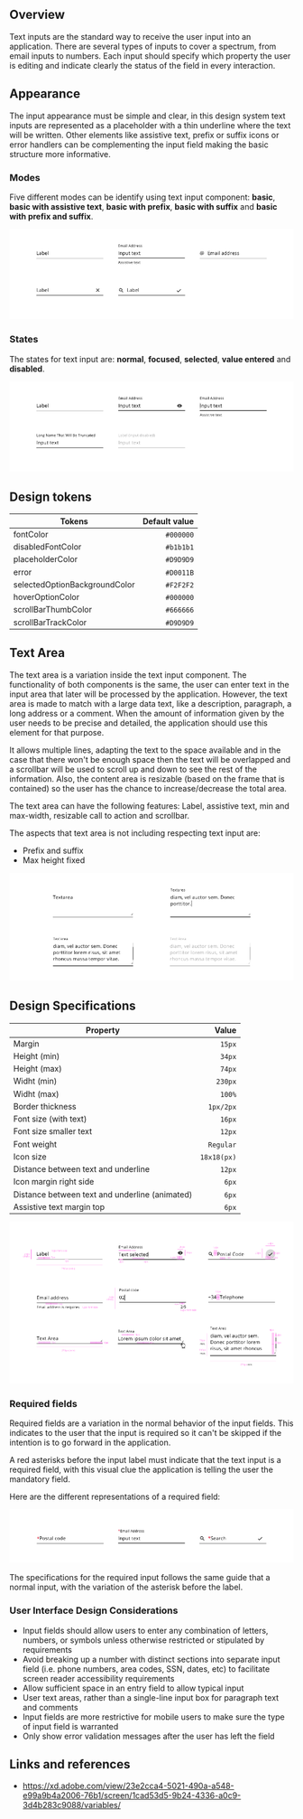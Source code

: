 ## Overview

Text inputs are the standard way to receive the user input into an application. There are several types of inputs to cover a spectrum, from email inputs to numbers.
Each input should specify which property the user is editing and indicate clearly the status of the field in every interaction.

## Appearance

The input appearance must be simple and clear, in this design system text inputs are represented as a placeholder with a thin underline where the text will be written.
Other elements like assistive text, prefix or suffix icons or error handlers can be complementing the input field making the basic structure more informative.

### Modes

Five different modes can be identify using text input component: **basic**, **basic with assistive text**, **basic with prefix**, **basic with suffix** and **basic with prefix and suffix**.

![Input modes example](images/input_modes.png)

### States

The states for text input are: **normal**, **focused**, **selected**, **value entered** and **disabled**.

![Input states example](images/input_states.png)

## Design tokens

| Tokens                        | Default value |
| ----------------------------- | ------------: |
| fontColor                     |     `#000000` |
| disabledFontColor             |     `#b1b1b1` |
| placeholderColor              |     `#D9D9D9` |
| error                         |     `#D0011B` |
| selectedOptionBackgroundColor |     `#F2F2F2` |
| hoverOptionColor              |     `#000000` |
| scrollBarThumbColor           |     `#666666` |
| scrollBarTrackColor           |     `#D9D9D9` |

## Text Area

The text area is a variation inside the text input component. The functionality of both components is the same, the user can enter text in the input area that later will be processed by the application. However, the text area is made to match with a large data text, like a description, paragraph, a long address or a comment.
When the amount of information given by the user needs to be precise and detailed, the application should use this element for that purpose.

It allows multiple lines, adapting the text to the space available and in the case that there won't be enough space then the text will be overlapped and a scrollbar will be used to scroll up and down to see the rest of the information. Also, the content area is resizable (based on the frame that is contained) so the user has the chance to increase/decrease the total area.

The text area can have the following features: Label, assistive text, min and max-width, resizable call to action and scrollbar.

The aspects that text area is not including respecting text input are:

- Prefix and suffix
- Max height fixed

![Textarea example](images/input_textarea.png)

## Design Specifications

| Property                                       |       Value |
| ---------------------------------------------- | ----------: |
| Margin                                         |      `15px` |
| Height (min)                                   |      `34px` |
| Height (max)                                   |      `74px` |
| Widht (min)                                    |     `230px` |
| Widht (max)                                    |      `100%` |
| Border thickness                               |   `1px/2px` |
| Font size (with text)                          |      `16px` |
| Font size smaller text                         |      `12px` |
| Font weight                                    |   `Regular` |
| Icon size                                      | `18x18(px)` |
| Distance between text and underline            |      `12px` |
| Icon margin right side                         |       `6px` |
| Distance between text and underline (animated) |       `6px` |
| Assistive text margin top                      |       `6px` |

![Specifications for input component](images/input_specs.png)

### Required fields

Required fields are a variation in the normal behavior of the input fields. This indicates to the user that the input is required so it can't be skipped if the intention is to go forward in the application.

A red asterisks before the input label must indicate that the text input is a required field, with this visual clue the application is telling the user the mandatory field.

Here are the different representations of a required field:

![Type required in input texts](images/input_required.png)

The specifications for the required input follows the same guide that a normal input, with the variation of the asterisk before the label.

### User Interface Design Considerations

- Input fields should allow users to enter any combination of letters, numbers, or symbols unless otherwise restricted or stipulated by requirements
- Avoid breaking up a number with distinct sections into separate input field (i.e. phone numbers, area codes, SSN, dates, etc) to facilitate screen reader accessibility requirements
- Allow sufficient space in an entry field to allow typical input
- User text areas, rather than a single-line input box for paragraph text and comments
- Input fields are more restrictive for mobile users to make sure the type of input field is warranted
- Only show error validation messages after the user has left the field

## Links and references

- https://xd.adobe.com/view/23e2cca4-5021-490a-a548-e99a9b4a2006-76b1/screen/1cad53d5-9b24-4336-a0c9-3d4b283c9088/variables/

